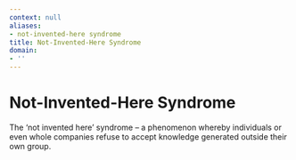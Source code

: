 ```yaml
---
context: null
aliases:
- not-invented-here syndrome
title: Not-Invented-Here Syndrome
domain:
- ''
---
```


# Not-Invented-Here Syndrome

The ‘not invented here’ syndrome – a phenomenon whereby individuals or even whole companies refuse to accept knowledge generated outside their own group.
